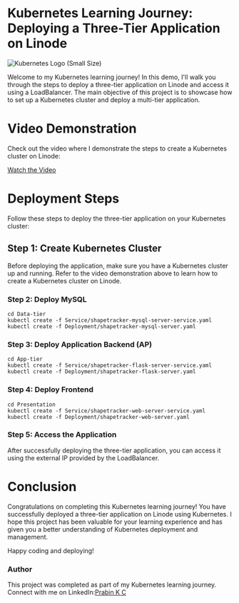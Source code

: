 # Kubernetes Learning Journey: Deploying a Three-Tier Application on Linode
![Kubernetes Logo (Small Size)](https://raw.githubusercontent.com/kubernetes/kubernetes/master/logo/logo-small.png)

Welcome to my Kubernetes learning journey! In this demo, I'll walk you through the steps to deploy a three-tier application on Linode and access it using a LoadBalancer. The main objective of this project is to showcase how to set up a Kubernetes cluster and deploy a multi-tier application.

# Video Demonstration
Check out the video where I demonstrate the steps to create a Kubernetes cluster on Linode:

[Watch the Video](https://www.youtube.com/watch?v=r05mBNYymz4)

# Deployment Steps
Follow these steps to deploy the three-tier application on your Kubernetes cluster:

## Step 1: Create Kubernetes Cluster
Before deploying the application, make sure you have a Kubernetes cluster up and running. Refer to the video demonstration above to learn how to create a Kubernetes cluster on Linode.

### Step 2: Deploy MySQL
```
cd Data-tier
kubectl create -f Service/shapetracker-mysql-server-service.yaml
kubectl create -f Deployment/shapetracker-mysql-server.yaml
```
### Step 3: Deploy Application Backend (AP)
```
cd App-tier
kubectl create -f Service/shapetracker-flask-server-service.yaml
kubectl create -f Deployment/shapetracker-flask-server.yaml
```
### Step 4: Deploy Frontend
```
cd Presentation
kubectl create -f Service/shapetracker-web-server-service.yaml
kubectl create -f Deployment/shapetracker-web-server.yaml
```
### Step 5: Access the Application
After successfully deploying the three-tier application, you can access it using the external IP provided by the LoadBalancer.

# Conclusion
Congratulations on completing this Kubernetes learning journey! You have successfully deployed a three-tier application on Linode using Kubernetes. I hope this project has been valuable for your learning experience and has given you a better understanding of Kubernetes deployment and management.

Happy coding and deploying!

### Author
This project was completed as part of my Kubernetes learning journey. Connect with me on LinkedIn:[Prabin K C](https://www.linkedin.com/in/prabin-kc/)

